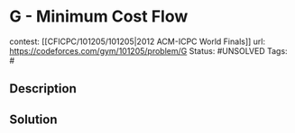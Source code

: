 # G - Minimum Cost Flow

contest: [[CFICPC/101205/101205|2012 ACM-ICPC World Finals]]
url: https://codeforces.com/gym/101205/problem/G
Status: #UNSOLVED
Tags: #

## Description

## Solution

